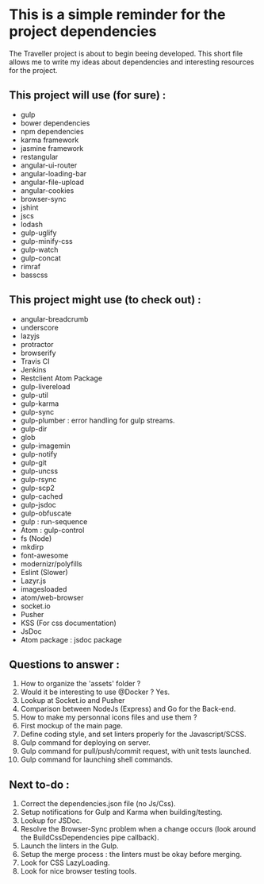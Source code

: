 # This is a simple reminder for the project dependencies

The Traveller project is about to begin beeing developed. This short file allows me to write my ideas about dependencies and interesting resources for the project.

## This project will use (for sure) :

- gulp
- bower dependencies
- npm dependencies
- karma framework
- jasmine framework
- restangular
- angular-ui-router
- angular-loading-bar
- angular-file-upload
- angular-cookies
- browser-sync
- jshint
- jscs
- lodash
- gulp-uglify
- gulp-minify-css
- gulp-watch
- gulp-concat
- rimraf
- basscss

## This project might use (to check out) :

- angular-breadcrumb
- underscore
- lazyjs
- protractor
- browserify
- Travis CI
- Jenkins
- Restclient Atom Package
- gulp-livereload
- gulp-util
- gulp-karma
- gulp-sync
- gulp-plumber : error handling for gulp streams.
- gulp-dir
- glob
- gulp-imagemin
- gulp-notify
- gulp-git
- gulp-uncss
- gulp-rsync
- gulp-scp2
- gulp-cached
- gulp-jsdoc
- gulp-obfuscate
- gulp : run-sequence
- Atom : gulp-control
- fs (Node)
- mkdirp
- font-awesome
- modernizr/polyfills
- Eslint (Slower)
- Lazyr.js
- imagesloaded
- atom/web-browser
- socket.io
- Pusher
- KSS (For css documentation)
- JsDoc
- Atom package : jsdoc package

## Questions to answer :

1. How to organize the 'assets' folder ?
2. Would it be interesting to use @Docker ? Yes.
3. Lookup at Socket.io and Pusher
4. Comparison between NodeJs (Express) and Go for the Back-end.
5. How to make my personnal icons files and use them ?
6. First mockup of the main page.
7. Define coding style, and set linters properly for the Javascript/SCSS.
8. Gulp command for deploying on server.
9. Gulp command for pull/push/commit request, with unit tests launched.
10. Gulp command for launching shell commands.

## Next to-do :

1. Correct the dependencies.json file (no Js/Css).
2. Setup notifications for Gulp and Karma when building/testing.
3. Lookup for JSDoc.
4. Resolve the Browser-Sync problem when a change occurs (look around the BuildCssDependencies pipe callback).
5. Launch the linters in the Gulp.
6. Setup the merge process : the linters must be okay before merging.
7. Look for CSS LazyLoading.
8. Look for nice browser testing tools.
